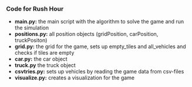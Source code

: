 ### Code for Rush Hour 

- **main.py:** the main script with the algorithm to solve the game and run the simulation
- **positions.py:** all position objects (gridPosition, carPosition, truckPositon)
- **grid.py:** the grid for the game, sets up empty_tiles and all_vehicles and checks if tiles are empty
- **car.py:** the car object
- **truck.py** the truck object  
- **csvtries.py:** sets up vehicles by reading the game data from csv-files
- **visualize.py:** creates a visualization for the game

